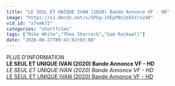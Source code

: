 ```yaml
---
title: "LE SEUL ET UNIQUE IVAN (2020) Bande Annonce VF - HD"
image: "https://s1.dmcdn.net/v/SPGg-1VEpPNc2eEGY/x240"
vid_id: "x7vmk72"
categories: "shortfilms"
tags: ["Mike White","Thea Sharrock","Sam Rockwell"]
date: "2020-08-27T09:43:02+03:00"
---
```

PLUS D'INFORMATION <br><b>LE SEUL ET UNIQUE IVAN (2020) Bande Annonce VF - HD</b><br> <i>LE SEUL ET UNIQUE IVAN (2020) Bande Annonce VF - HD</i><br> <u>LE SEUL ET UNIQUE IVAN (2020) Bande Annonce VF - HD</u>

